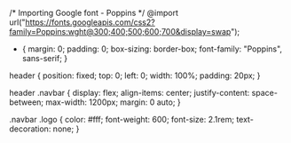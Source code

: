/* Importing Google font - Poppins */
@import url("https://fonts.googleapis.com/css2?family=Poppins:wght@300;400;500;600;700&display=swap");

* {
    margin: 0;
    padding: 0;
    box-sizing: border-box;
    font-family: "Poppins", sans-serif;
}

header {
    position: fixed;
    top: 0;
    left: 0;
    width: 100%;
    padding: 20px;
}

header .navbar {
    display: flex;
    align-items: center;
    justify-content: space-between;
    max-width: 1200px;
    margin: 0 auto;
}

.navbar .logo {
    color: #fff;
    font-weight: 600;
    font-size: 2.1rem;
    text-decoration: none;
}
